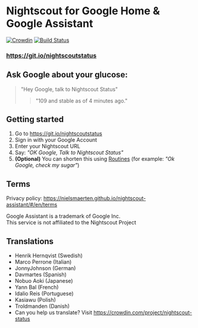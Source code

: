 # Nightscout for Google Home & Google Assistant

[![Crowdin](https://d322cqt584bo4o.cloudfront.net/nightscout-status/localized.svg)](https://crowdin.com/project/nightscout-status)
[![Build Status](https://travis-ci.com/nielsmaerten/nightscout-assistant.svg?branch=master)](https://travis-ci.com/nielsmaerten/nightscout-assistant)
### https://git.io/nightscoutstatus

## Ask Google about your glucose:
> "Hey Google, talk to Nightscout Status"  
>> "109 and stable as of 4 minutes ago."

## Getting started

1. Go to https://git.io/nightscoutstatus
2. Sign in with your Google Account
3. Enter your Nightscout URL
4. Say: _"OK Google, Talk to Nightscout Status"_
5. **(Optional)** You can shorten this using [Routines](https://support.google.com/googlehome/answer/7029585?co=GENIE.Platform%3DAndroid&hl=en) (for example: _"Ok Google, check my sugar"_)

## Terms
Privacy policy: https://nielsmaerten.github.io/nightscout-assistant/#/en/terms

Google Assistant is a trademark of Google Inc.  
This service is not affiliated to the Nightscout Project

## Translations
- Henrik Hernqvist (Swedish)
- Marco Perrone (Italian)
- JonnyJohnson (German)
- Davmartes (Spanish)
- Nobuo Aoki (Japanese)
- Yann Bal (French)
- Idalio Reis (Portuguese)
- Kasiawu (Polish)
- Troldmanden (Danish)
- Can you help us translate? Visit https://crowdin.com/project/nightscout-status
